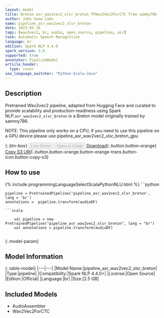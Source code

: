 ```yaml
---
layout: model
title: Breton asr_wav2vec2_xlsr_breton TFWav2Vec2ForCTC from sammy786
author: John Snow Labs
name: pipeline_asr_wav2vec2_xlsr_breton
date: 2023-03-16
tags: [wav2vec2, br, audio, open_source, pipeline, asr]
task: Automatic Speech Recognition
language: br
edition: Spark NLP 4.4.0
spark_version: 3.0
supported: true
annotator: PipelineModel
article_header:
  type: cover
use_language_switcher: "Python-Scala-Java"
---
```


## Description

Pretrained Wav2vec2  pipeline, adapted from Hugging Face and curated to provide scalability and production-readiness using Spark NLP.`asr_wav2vec2_xlsr_breton` is a Breton model originally trained by sammy786.

NOTE: This pipeline only works on a CPU, if you need to use this pipeline on a GPU device please use pipeline_asr_wav2vec2_xlsr_breton_gpu

{:.btn-box}
<button class="button button-orange" disabled>Live Demo</button>
<button class="button button-orange" disabled>Open in Colab</button>
[Download](https://s3.amazonaws.com/auxdata.johnsnowlabs.com/public/models/pipeline_asr_wav2vec2_xlsr_breton_br_4.4.0_3.0_1678944170513.zip){:.button.button-orange}
[Copy S3 URI](s3://auxdata.johnsnowlabs.com/public/models/pipeline_asr_wav2vec2_xlsr_breton_br_4.4.0_3.0_1678944170513.zip){:.button.button-orange.button-orange-trans.button-icon.button-copy-s3}

## How to use



<div class="tabs-box" markdown="1">
{% include programmingLanguageSelectScalaPythonNLU.html %}
```python

    pipeline = PretrainedPipeline('pipeline_asr_wav2vec2_xlsr_breton', lang = 'br')
    annotations =  pipeline.transform(audioDF)
    
```
```scala

    val pipeline = new PretrainedPipeline("pipeline_asr_wav2vec2_xlsr_breton", lang = "br")
    val annotations = pipeline.transform(audioDF)
    
```
</div>

{:.model-param}
## Model Information

{:.table-model}
|---|---|
|Model Name:|pipeline_asr_wav2vec2_xlsr_breton|
|Type:|pipeline|
|Compatibility:|Spark NLP 4.4.0+|
|License:|Open Source|
|Edition:|Official|
|Language:|br|
|Size:|2.5 GB|

## Included Models

- AudioAssembler
- Wav2Vec2ForCTC